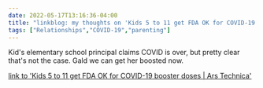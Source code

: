 ---date: 2022-05-17T13:16:36-04:00title: "linkblog: my thoughts on 'Kids 5 to 11 get FDA OK for COVID-19 booster doses | Ars Technica'"tags: ["Relationships","COVID-19","parenting"]---Kid's elementary school principal claims COVID is over, but pretty clear that's not the case. Gald we can get her boosted now. [link to 'Kids 5 to 11 get FDA OK for COVID-19 booster doses | Ars Technica'](https://arstechnica.com/science/2022/05/fda-greenlights-covid-19-booster-doses-for-kids-5-to-11/)